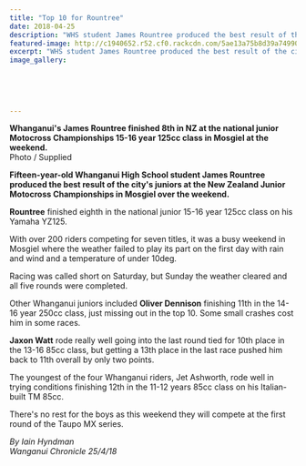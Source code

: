 ```yaml
---
title: "Top 10 for Rountree"
date: 2018-04-25
description: "WHS student James Rountree produced the best result of the city's juniors at the NZ Jnr MX Champs..."
featured-image: http://c1940652.r52.cf0.rackcdn.com/5ae13a75b8d39a7499001742/James-rountree-chron-25-april.jpg
excerpt: "WHS student James Rountree produced the best result of the city's juniors at the NZ Junior Motocross Champs."
image_gallery:
    
    
    
    
    
---
```


<p><strong>Whanganui's James Rountree finished 8th in NZ at the national junior Motocross Championships 15-16 year 125cc class in Mosgiel at the weekend.<br /></strong>Photo / Supplied</p>
<p class="element element-paragraph"><strong>Fifteen-year-old Whanganui High School student James Rountree produced the best result of the city's juniors at the New Zealand Junior Motocross Championships in Mosgiel over the weekend.</strong></p>
<p class="element element-paragraph"><strong>Rountree</strong> finished eighth in the national junior 15-16 year 125cc class on his Yamaha YZ125.</p>
<p class="element element-paragraph">With over 200 riders competing for seven titles, it was a busy weekend in Mosgiel where the weather failed to play its part on the first day with rain and wind and a temperature of under 10deg.</p>
<p class="element element-paragraph">Racing was called short on Saturday, but Sunday the weather cleared and all five rounds were completed.</p>
<p class="element element-paragraph">Other Whanganui juniors included <strong>Oliver Dennison</strong> finishing 11th in the 14-16 year 250cc class, just missing out in the top 10. Some small crashes cost him in some races.</p>
<p class="element element-paragraph"><strong>Jaxon Watt</strong> rode really well going into the last round tied for 10th place in the 13-16 85cc class, but getting a 13th place in the last race pushed him back to 11th overall by only two points.</p>
<p class="element element-paragraph">The youngest of the four Whanganui riders, Jet Ashworth, rode well in trying conditions finishing 12th in the 11-12 years 85cc class on his Italian-built TM 85cc.</p>
<p class="element element-paragraph">There's no rest for the boys as this weekend they will compete at the first round of the Taupo MX series.</p>
<p class="element element-paragraph"><em>By Iain Hyndman</em><br /><em>Wanganui Chronicle 25/4/18</em></p>


